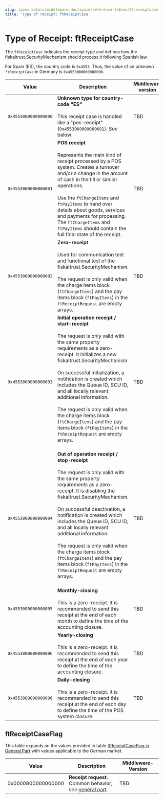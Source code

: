 ```yaml
---
slug: /poscreators/middleware-doc/spain/reference-tables/ftreceiptcase
title: 'Type of receipt: ftReceiptCase'
---
```


# Type of Receipt: ftReceiptCase

The `ftReceiptCase` indicates the receipt type and defines how the fiskaltrust.SecurityMechanism should process it following Spanish law.

For Spain (ES), the country code is `0x4553`. Thus, the value of an unknown `ftReceiptCase` in Germany is `0x4553000000000000`.

| **Value** | **Description** | **Middleware version** |
|-----------|-----------------|-------------------------|
| `0x4553000000000000` | **Unknown type for country-code "ES"**<br /><br />This receipt case is handled like a "pos-receipt" (`0x4553000000000001`). See below: | TBD |
| `0x4553000000000001` | **POS receipt**<br /><br />Represents the main kind of receipt processed by a POS system. Creates a turnover and/or a change in the amount of cash in the till or similar operations. <br /><br />Use the `ftChargeItems` and `ftPayItems` to hand over details about goods, services and payments for processing. The `ftChargeItems` and `ftPayItems` should contain the full final state of the receipt. | TBD |
| `0x4553000000000002` | **Zero-receipt**<br /><br />Used for communication test and functional test of the fiskaltrust.SecurityMechanism.<br /><br />The request is only valid when the charge items block (`ftChargeItems`) and the pay items block (`ftPayItems`) in the `ftReceiptRequest` are empty arrays. | TBD |
| `0x4553000000000003` | **Initial operation receipt / start-receipt**<br /><br />The request is only valid with the same property requirements as a zero-receipt. It initializes a new fiskaltrust.SecurityMechanism<br /><br />On successful initialization, a notification is created which includes the Queue ID, SCU ID, and all locally relevant additional information.<br /><br />The request is only valid when the charge items block (`ftChargeItems`) and the pay items block (`ftPayItems`) in the `ftReceiptRequest` are empty arrays. <br /><br /> | TBD |
| `0x4553000000000004` | **Out of operation receipt / stop-receipt**<br /><br />The request is only valid with the same property requirements as a zero-receipt. It is disabling the fiskaltrust.SecurityMechanism. <br /><br />On successful deactivation, a notification is created which includes the Queue ID, SCU ID, and all locally relevant additional information.<br /><br />The request is only valid when the charge items block (`ftChargeItems`) and the pay items block (`ftPayItems`) in the `ftReceiptRequest` are empty arrays.<br /><br /> | TBD |
| `0x4553000000000005` | **Monthly-closing**<br /><br />This is a zero-receipt. It is recommended to send this receipt at the end of each month to define the time of the accounting closure. | TBD |
| `0x4553000000000006` | **Yearly-closing**<br /><br />This is a zero-receipt. It is recommended to send this receipt at the end of each year to define the time of the accounting closure. | TBD |
| `0x4553000000000006` | **Daily-closing**<br /><br />This is a zero-receipt. It is recommended to send this receipt at the end of each day to define the time of the POS system closure. | TBD |

## ftReceiptCaseFlag
This table expands on the values provided in table [ftReceiptCaseFlag in General Part](../../general/reference-tables/reference-tables.md#ftreceiptcaseflag) with values applicable to the German market.

| Value | Description | Middleware-Version |
|-------|-------------|--------------------|
| 0x0000800000000000 | **Receipt request.** <br />Common behavior, see [general part](../../general/reference-tables/reference-tables.md#ftreceiptcaseflag). | TBD |

